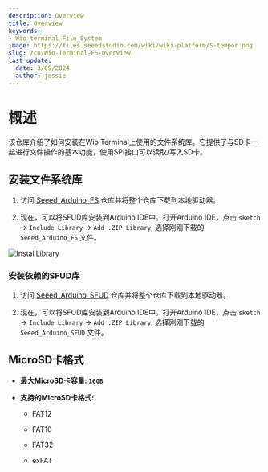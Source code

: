 ```yaml
---
description: Overview
title: Overview
keywords:
- Wio_terminal File_System
image: https://files.seeedstudio.com/wiki/wiki-platform/S-tempor.png
slug: /cn/Wio-Terminal-FS-Overview
last_update:
  date: 3/09/2024
  author: jessie
---
```


# 概述

该仓库介绍了如何安装在Wio Terminal上使用的文件系统库。它提供了与SD卡一起进行文件操作的基本功能，使用SPI接口可以读取/写入SD卡。

## 安装文件系统库

1. 访问 [Seeed_Arduino_FS](https://github.com/Seeed-Studio/Seeed_Arduino_FS/tree/master) 仓库并将整个仓库下载到本地驱动器。

2. 现在，可以将SFUD库安装到Arduino IDE中。打开Arduino IDE，点击 `sketch` -> `Include Library` -> `Add .ZIP Library`, 选择刚刚下载的 `Seeed_Arduino_FS` 文件。

![InstallLibrary](https://files.seeedstudio.com/wiki/Wio-Terminal/img/Xnip2019-11-21_15-50-13.jpg)

### 安装依赖的SFUD库

1. 访问 [Seeed_Arduino_SFUD](https://github.com/Seeed-Studio/Seeed_Arduino_SFUD) 仓库并将整个仓库下载到本地驱动器。

2. 现在，可以将SFUD库安装到Arduino IDE中。打开Arduino IDE，点击 `sketch` -> `Include Library` -> `Add .ZIP Library`, 选择刚刚下载的 `Seeed_Arduino_SFUD` 文件。

## MicroSD卡格式

- **最大MicroSD卡容量: `16GB`**

- **支持的MicroSD卡格式:**

  - FAT12

  - FAT16

  - FAT32

  - exFAT
